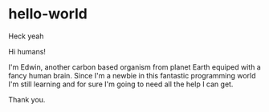 # hello-world
Heck yeah

Hi humans!

I'm Edwin, another carbon based organism from planet Earth equiped with a fancy human brain. Since I'm a newbie in this fantastic programming world I'm still learning and for sure I'm going to need all the help I can get.

Thank you.


